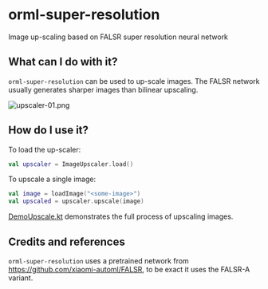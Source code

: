 # orml-super-resolution

Image up-scaling based on FALSR super resolution neural network

## What can I do with it?

`orml-super-resolution` can be used to up-scale images. The FALSR network usually
generates sharper images than bilinear upscaling.

![upscaler-01.png](https://github.com/openrndr/orml/raw/orml-0.3/orml-super-resolution/images/upscaler-01.png)


## How do I use it?

To load the up-scaler:
```kotlin
val upscaler = ImageUpscaler.load()
```

To upscale a single image:

```kotlin
val image = loadImage("<some-image>")
val upscaled = upscaler.upscale(image)
```

[DemoUpscale.kt](https://github.com/openrndr/orml/blob/orml-0.3/orml-super-resolution/src/demo/kotlin/DemoUpscale.kt) demonstrates the full process of upscaling images.

## Credits and references

`orml-super-resolution` uses a pretrained network from https://github.com/xiaomi-automl/FALSR, to be exact it uses the FALSR-A variant. 
